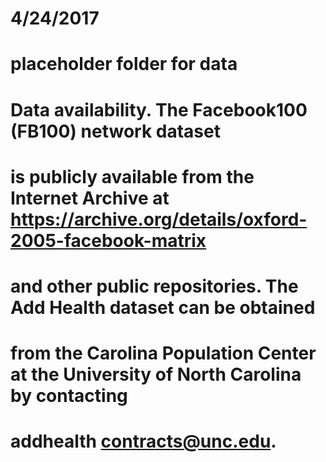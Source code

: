 # 4/24/2017
# placeholder folder for data

# Data availability. The Facebook100 (FB100) network dataset 
# is publicly available from the Internet Archive at https://archive.org/details/oxford-2005-facebook-matrix
# and other public repositories. The Add Health dataset can be obtained 
# from the Carolina Population Center at the University of North Carolina by contacting 
# addhealth contracts@unc.edu.

